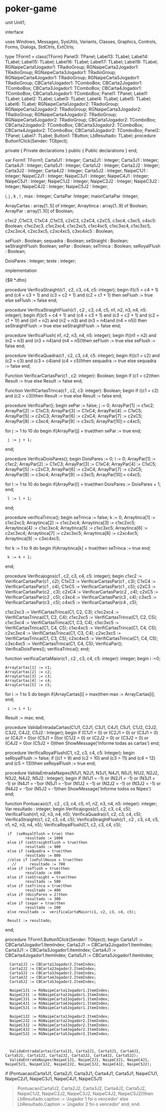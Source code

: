 # poker-game
unit Unit1;

interface

uses
  Windows, Messages, SysUtils, Variants, Classes, Graphics, Controls, Forms,
  Dialogs, StdCtrls, ExtCtrls;

type
  TForm1 = class(TForm)
    Panel3: TPanel;
    Label13: TLabel;
    Label14: TLabel;
    Label15: TLabel;
    Label16: TLabel;
    Label17: TLabel;
    Label18: TLabel;
    RGNaipeCarta1Jogador1: TRadioGroup;
    RGNaipeCarta2Jogador1: TRadioGroup;
    RGNaipeCarta3Jogador1: TRadioGroup;
    RGNaipeCarta4Jogador1: TRadioGroup;
    RGNaipeCarta5Jogador1: TRadioGroup;
    CBCarta1Jogador1: TComboBox;
    CBCarta2Jogador1: TComboBox;
    CBCarta3Jogador1: TComboBox;
    CBCarta4Jogador1: TComboBox;
    CBCarta5Jogador1: TComboBox;
    Panel1: TPanel;
    Label1: TLabel;
    Label2: TLabel;
    Label3: TLabel;
    Label4: TLabel;
    Label5: TLabel;
    Label6: TLabel;
    RGNaipeCarta1Jogador2: TRadioGroup;
    RGNaipeCarta2Jogador2: TRadioGroup;
    RGNaipeCarta3Jogador2: TRadioGroup;
    RGNaipeCarta4Jogador2: TRadioGroup;
    RGNaipeCarta5Jogador2: TRadioGroup;
    CBCarta1Jogador2: TComboBox;
    CBCarta2Jogador2: TComboBox;
    CBCarta3Jogador2: TComboBox;
    CBCarta4Jogador2: TComboBox;
    CBCarta5Jogador2: TComboBox;
    Panel2: TPanel;
    Label7: TLabel;
    Button1: TButton;
    LbResultado: TLabel;
    procedure Button1Click(Sender: TObject);


  private
    { Private declarations }
  public
    { Public declarations }
  end;

var
  Form1: TForm1;
  Carta1J1 : Integer;
  Carta2J1 : Integer;
  Carta3J1 : Integer;
  Carta4J1 : Integer;
  Carta5J1 : Integer;
  Carta1J2 : Integer;
  Carta2J2 : Integer;
  Carta3J2 : Integer;
  Carta4J2 : Integer;
  Carta5J2 : Integer;
  NaipeC1J1 : Integer;
  NaipeC2J1 : Integer;
  NaipeC3J1 : Integer;
  NaipeC4J1 : Integer;
  NaipeC5J1 : Integer;
  NaipeC1J2 : Integer;
  NaipeC2J2 : Integer;
  NaipeC3J2 : Integer;
  NaipeC4J2 : Integer;
  NaipeC5J2 : Integer;

  i, j , k , l , max : Integer;
  CartaPar :Integer;
  maiorCartaPar :Integer;

  ArrayCartas : array[1..5] of integer;
  Arraytinca : array[1..9] of Boolean;
  ArrayPar : array[1..10] of Boolean;

  c1xc2 ,C1xC3, C1xC4 ,C1xC5, c2xC3, c2xC4, c2xC5, c3xc4, c3xc5, c4xc5: Boolean;
  c1xc2xc3, c1xc2xc4, c1xc2xc5, c1xc4xc5, c1xc3xc4, c1xc3xc5, c2xc3xc4, c2xc3xc5, c2xc4xc5, c3xc4xc5 : Boolean;

  seFlush : Boolean;
  sequadra : Boolean;
  seStraight : Boolean;
  seStraightFlush: Boolean;
  sePar : Boolean;
  seTrinca : Boolean;
  seRoyalFlush : Boolean;

  DoisPares : Integer;
     teste : integer;

implementation

{$R *.dfm}



procedure VerificaStraight(c1 , c2, c3, c4, c5: integer);
begin
    if(c5 = c4 + 1) and (c4 = c3 + 1) and (c3 = c2 + 1) and (c2 = c1 + 1) then
        seFlush := true
    else seFlush := false
end;

procedure VerificaStraightFlush(c1 , c2 , c3, c4, c5, n1, n2, n3, n4, n5: integer);
begin
    if((c5 = c4 + 1) and (c4 = c3 + 1) and (c3 = c2 + 1) and (c2 = c1 + 1)) and ((n1 = n2) and (n2 = n3) and (n3 = n4)and (n4 = n5)) then
        seStraightFlush := true
    else seStraightFlush := false
end;

procedure VerificaFlush( n1, n2, n3, n4, n5: integer);
begin
    if((n1 = n2) and (n2 = n3) and (n3 = n4)and (n4 = n5))then
        seFlush := true
    else seFlush := false
end;

procedure VerificaQuadra(c1 , c2, c3, c4, c5: integer);
begin
    if((c1 = c2) and (c2 = c3) and (c3 = c4)and (c4 = c5))then
        sequadra := true
    else sequadra := false
end;

Function VerificarCartasPar(c1 , c2: integer): Boolean;
begin
  if (c1 = c2)then
      Result := true
  else Result := false
end;

Function VerifiCartasTrinca(c1 , c2, c3: integer): Boolean;
begin
  if ((c1 = c2) and (c2 = c3))then
      Result := true
  else Result := false
end;

procedure VerificaPar();
begin
sePar := false;
j := 0;
ArrayPar[1] := c1xc2;
ArrayPar[2] := C1xC3;
ArrayPar[3] := C1xC4;
ArrayPar[4] := C1xC5;
ArrayPar[5] := c2xC3;
ArrayPar[6] := c2xC4;
ArrayPar[7] := c2xC5;
ArrayPar[8] := c3xc4;
ArrayPar[9] := c3xc5;
ArrayPar[10]:= c4xc5;

 for j := 1 to 10 do
         begin
         if(ArrayPar[j] = true)then
             sePar := true
         end;

	 j := j + 1;
end;

procedure VerificaDoisPares();
begin
DoisPares := 0;
l := 0;
ArrayPar[1] := c1xc2;
ArrayPar[2] := C1xC3;
ArrayPar[3] := C1xC4;
ArrayPar[4] := C1xC5;
ArrayPar[5] := c2xC3;
ArrayPar[6] := c2xC4;
ArrayPar[7] := c2xC5;
ArrayPar[8] := c3xc4;
ArrayPar[9] := c3xc5;
ArrayPar[10]:= c4xc5;

 for l := 1 to 10 do
         begin
         if(ArrayPar[l] = true)then
             DoisPares := DoisPares + 1;
         end;

	 l := l + 1;
end;


procedure verificaTrinca();
begin
seTrinca := false;
k := 0;
Arraytinca[1] := c1xc2xc3;
Arraytinca[2] := c1xc2xc4;
Arraytinca[3] := c1xc2xc5;
Arraytinca[4] := c1xc3xc4;
Arraytinca[5] := c1xc3xc5;
Arraytinca[6] := c2xc3xc4;
Arraytinca[7] := c2xc3xc5;
Arraytinca[8] := c2xc4xc5;
Arraytinca[9] := c3xc4xc5;


 for k := 1 to 9 do
         begin
         if(Arraytinca[k] = true)then
             seTrinca := true
         end;

	 k := k + 1;
end;

procedure Verificajogos(c1 , c2, c3, c4, c5: integer);
begin
c1xc2  := VerificarCartasPar(c1 , c2);
C1xC3  := VerificarCartasPar(c1 , c3);
C1xC4  := VerificarCartasPar(c1 , c4);
C1xC5  := VerificarCartasPar(c1 , c5);
c2xC3  := VerificarCartasPar(c2 , c3);
c2xC4  := VerificarCartasPar(c2 , c4);
c2xC5  := VerificarCartasPar(c2 , c5);
c3xc4  := VerificarCartasPar(c3 , c4);
c3xc5  := VerificarCartasPar(c3 , c5);
c4xc5  := VerificarCartasPar(c4 , c5);

c1xc2xc3 := VerifiCartasTrinca(C1, C2, C3);
c1xc2xc4 := VerifiCartasTrinca(C1, C2, C4);
c1xc2xc5 := VerifiCartasTrinca(C1, C2, C5);
c1xc3xc4 := VerifiCartasTrinca(C1, C3, C4);
c1xc3xc5 := VerifiCartasTrinca(C1, C4, C5);
c1xc4xc5 := VerifiCartasTrinca(C1, C4, C5);
c2xc3xc4 := VerifiCartasTrinca(C1, C3, C4);
c2xc3xc5 := VerifiCartasTrinca(C1, C3, C5);
c2xc4xc5 := VerifiCartasTrinca(C1, C4, C5);
c3xc4xc5 := VerifiCartasTrinca(C1, C4, C5);
VerificaPar();
VerificaDoisPares();
verificaTrinca();
end;

function verificaCartaMaior(c1 , c2 , c3, c4, c5: integer): integer;
begin
i   :=0;

    ArrayCartas[1] := c1;
    ArrayCartas[2] := c2;
    ArrayCartas[3] := c3;
    ArrayCartas[4] := c4;
    ArrayCartas[5] := c5;

   for i := 1 to 5 do
         begin
         if(ArrayCartas[i] > max)then
        		max := ArrayCartas[i];
     		 end;

	 i := i + 1;
   Result := max;
end;

procedure ValidaEntradaCartas(C1J1, C2J1, C3J1, C4J1, C5J1, C1J2, C2J2, C3J2, C4J2, C5J2 : Integer);
begin
   if (C1J1 = 0) or (C2J1 = 0) or (C3J1  = 0) or (C4J1  = 0)or (C5J1  = 0)or
      (C1J2 = 0) or (C2J2 = 0) or (C3J2  = 0) or (C4J2  = 0)or (C5J2  = 0)then
      ShowMessage('Informe todas as cartas')
end;


procedure VerificaRoyalFlush(C1, c2, c3, c4, c5: Integer);
begin
seRoyalFlush := false;
     if ((c1 = 9) and (c2 = 10) and (c3 = 11) and (c4 = 12) and (c5 = 13))then
       seRoyalFlush := true
end;

procedure ValidaEntradaNaipes(N1J1, N2J1, N3J1, N4J1, N5J1, N1J2, N2J2, N3J2, N4J2, N5J2 : Integer);
begin
   if (N1J1 = -1) or (N2J1 = -1) or (N3J1  = -1) or (N4J1  = -1)or (N5J1  = -1)or
      (N1J2 = -1) or (N2J2 = -1) or (N3J2  = -1) or (N4J2  = -1)or (N5J2  = -1)then
      ShowMessage('Informe todos os Nipes')
end;

function Pontuacao(c1 , c2 , c3, c4, c5, n1, n2, n3, n4, n5: integer): integer;
Var
resultado : integer;
begin
     Verificajogos(c1, c2, c3, c4, c5);
     VerificaFlush(n1, n2, n3, n4, n5);
     VerificaQuadra(c1, c2, c3, c4, c5);
     VerificaStraight(c1, c2, c3, c4, c5);
     VerificaStraightFlush(c1 , c2 , c3, c4, c5, n1, n2, n3, n4, n5);
     VerificaRoyalFlush(C1, c2, c3, c4, c5);

     if  (seRoyalFlush = true) then
             resultado := 1000
     else if (seStraightFlush = true)then
             resultado := 900
     else if (seQuadra = true)then
             resultado := 800
     //else if (seFullHouse = true)then
       //      resultado := 700
     else if (seflush = true)then
             resultado := 600
     else if (seStraight = true)then
             resultado := 500
     else if (seTrinca = true)then
             resultado := 400
     else if (doisPares = 2)then
             resultado := 300
     else if (separ = true)then
             resultado := 200
     else resultado :=  verificaCartaMaior(c1, c2, c3, c4, c5);

     Result := resultado;
end;

procedure TForm1.Button1Click(Sender: TObject);
begin
      Carta1J1 := CBCarta1Jogador1.ItemIndex;
      Carta2J1 := CBCarta2Jogador1.ItemIndex;
      Carta3J1 := CBCarta3Jogador1.ItemIndex;
      Carta4J1 := CBCarta4Jogador1.ItemIndex;
      Carta5J1 := CBCarta5Jogador1.ItemIndex;

      Carta1J2 := CBCarta1Jogador2.ItemIndex;
      Carta2J2 := CBCarta2Jogador2.ItemIndex;
      Carta3J2 := CBCarta3Jogador2.ItemIndex;
      Carta4J2 := CBCarta4Jogador2.ItemIndex;
      Carta5J2 := CBCarta5Jogador2.ItemIndex;

      NaipeC1J1 := RGNaipeCarta1Jogador1.ItemIndex;
      NaipeC2J1 := RGNaipeCarta2Jogador1.ItemIndex;
      NaipeC3J1 := RGNaipeCarta3Jogador1.ItemIndex;
      NaipeC4J1 := RGNaipeCarta4Jogador1.ItemIndex;
      NaipeC5J1 := RGNaipeCarta5Jogador1.ItemIndex;

      NaipeC1J2 := RGNaipeCarta1Jogador2.ItemIndex;
      NaipeC2J2 := RGNaipeCarta2Jogador2.ItemIndex;
      NaipeC3J2 := RGNaipeCarta3Jogador2.ItemIndex;
      NaipeC4J2 := RGNaipeCarta4Jogador2.ItemIndex;
      NaipeC5J2 := RGNaipeCarta5Jogador2.ItemIndex;



      ValidaEntradaCartas(Carta1J1, Carta2J1, Carta3J1, Carta4J1, Carta5J1, Carta1J2, Carta2J2, Carta3J2, Carta4J2, Carta5J2);
      ValidaEntradaNaipes(NaipeC1J1, NaipeC2J1, NaipeC3J1, NaipeC4J1, NaipeC5J1, NaipeC1J2, NaipeC2J2, NaipeC3J2, NaipeC4J2, NaipeC5J2);




if  (Pontuacao(Carta1J1, Carta2J1, Carta3J1, Carta4J1, Carta5J1, NaipeC1J1, NaipeC2J1, NaipeC3J1, NaipeC4J1, NaipeC5J1)
   > Pontuacao(Carta1J2, Carta2J2, Carta3J2, Carta4J2, Carta5J2, NaipeC1J2, NaipeC2J2, NaipeC3J2, NaipeC4J2, NaipeC5J2))then
          LbResultado.caption := 'Jogador 1 foi o vencedor'
else
          LbResultado.Caption := 'Jogador 2 foi o vencedor'
end;
end.

